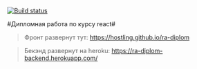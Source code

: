 [![Build status](https://ci.appveyor.com/api/projects/status/gqv59fvlpc0nfu6u?svg=true)](https://ci.appveyor.com/project/Hostling/ra-diplom)

#Дипломная работа по курсу react#

>Фронт развернут тут: https://hostling.github.io/ra-diplom

>Бекэнд развернут на heroku: https://ra-diplom-backend.herokuapp.com/
